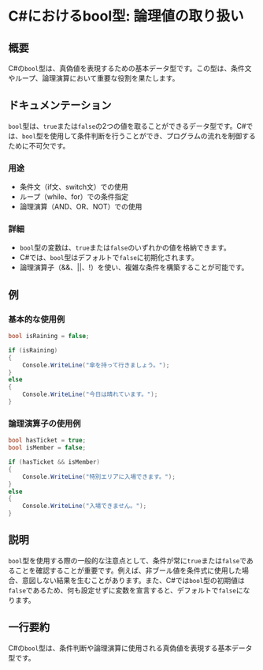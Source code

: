 <!--
Meta Description: # C#におけるbool型: 論理値の取り扱い ## 概要 C#の`bool`型は、真偽値を表現するための基本データ型です。この型は、条件文やループ、論理演算において重要な役割を果たします。 ## ドキュメンテーション `bool`型は、`true`または`false`の2つの値を取ることができるデ...
Meta Keywords: bool, false, true, console, writeline
-->

# C#におけるbool型: 論理値の取り扱い

## 概要
C#の`bool`型は、真偽値を表現するための基本データ型です。この型は、条件文やループ、論理演算において重要な役割を果たします。

## ドキュメンテーション
`bool`型は、`true`または`false`の2つの値を取ることができるデータ型です。C#では、`bool`型を使用して条件判断を行うことができ、プログラムの流れを制御するために不可欠です。

### 用途
- 条件文（if文、switch文）での使用
- ループ（while、for）での条件指定
- 論理演算（AND、OR、NOT）での使用

### 詳細
- `bool`型の変数は、`true`または`false`のいずれかの値を格納できます。
- C#では、`bool`型はデフォルトで`false`に初期化されます。
- 論理演算子（&&、||、!）を使い、複雑な条件を構築することが可能です。

## 例
### 基本的な使用例
```csharp
bool isRaining = false;

if (isRaining)
{
    Console.WriteLine("傘を持って行きましょう。");
}
else
{
    Console.WriteLine("今日は晴れています。");
}
```

### 論理演算子の使用例
```csharp
bool hasTicket = true;
bool isMember = false;

if (hasTicket && isMember)
{
    Console.WriteLine("特別エリアに入場できます。");
}
else
{
    Console.WriteLine("入場できません。");
}
```

## 説明
`bool`型を使用する際の一般的な注意点として、条件が常に`true`または`false`であることを確認することが重要です。例えば、非ブール値を条件式に使用した場合、意図しない結果を生むことがあります。また、C#では`bool`型の初期値は`false`であるため、何も設定せずに変数を宣言すると、デフォルトで`false`になります。

## 一行要約
C#の`bool`型は、条件判断や論理演算に使用される真偽値を表現する基本データ型です。